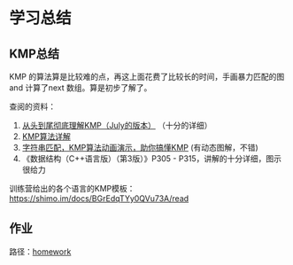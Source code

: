 # 学习总结

## KMP总结

KMP 的算法算是比较难的点，再这上面花费了比较长的时间，手画暴力匹配的图 and 计算了next 数组。算是初步了解了。

查阅的资料：
1. [从头到尾彻底理解KMP（July的版本）](https://blog.csdn.net/v_JULY_v/article/details/7041827) （十分的详细）
2. [KMP算法详解](https://blog.csdn.net/yutianzuijin/article/details/11954939)
3. [字符串匹配，KMP算法动画演示，助你搞懂KMP](https://segmentfault.com/a/1190000022642180)  (有动态图解，不错)
4. 《数据结构（C++语言版）（第3版）》P305 - P315，讲解的十分详细，图示很给力


训练营给出的各个语言的KMP模板：
https://shimo.im/docs/BGrEdqTYy0QVu73A/read


## 作业

路径：[homework](homework)